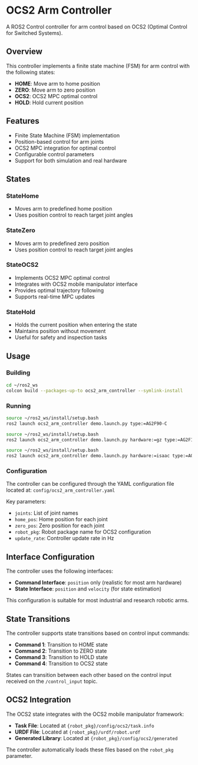 # OCS2 Arm Controller

A ROS2 Control controller for arm control based on OCS2 (Optimal Control for Switched Systems).

## Overview

This controller implements a finite state machine (FSM) for arm control with the following states:

- **HOME**: Move arm to home position
- **ZERO**: Move arm to zero position
- **OCS2**: OCS2 MPC optimal control
- **HOLD**: Hold current position

## Features

- Finite State Machine (FSM) implementation
- Position-based control for arm joints
- OCS2 MPC integration for optimal control
- Configurable control parameters
- Support for both simulation and real hardware

## States

### StateHome
- Moves arm to predefined home position
- Uses position control to reach target joint angles

### StateZero
- Moves arm to predefined zero position
- Uses position control to reach target joint angles

### StateOCS2
- Implements OCS2 MPC optimal control
- Integrates with OCS2 mobile manipulator interface
- Provides optimal trajectory following
- Supports real-time MPC updates

### StateHold
- Holds the current position when entering the state
- Maintains position without movement
- Useful for safety and inspection tasks

## Usage

### Building

```bash
cd ~/ros2_ws
colcon build --packages-up-to ocs2_arm_controller --symlink-install
```

### Running

```bash
source ~/ros2_ws/install/setup.bash
ros2 launch ocs2_arm_controller demo.launch.py type:=AG2F90-C
```

```bash
source ~/ros2_ws/install/setup.bash
ros2 launch ocs2_arm_controller demo.launch.py hardware:=gz type:=AG2F120S
```

```bash
source ~/ros2_ws/install/setup.bash
ros2 launch ocs2_arm_controller demo.launch.py hardware:=isaac type:=AG2F90-C
```

### Configuration

The controller can be configured through the YAML configuration file located at:
`config/ocs2_arm_controller.yaml`

Key parameters:
- `joints`: List of joint names
- `home_pos`: Home position for each joint
- `zero_pos`: Zero position for each joint
- `robot_pkg`: Robot package name for OCS2 configuration
- `update_rate`: Controller update rate in Hz

## Interface Configuration

The controller uses the following interfaces:
- **Command Interface**: `position` only (realistic for most arm hardware)
- **State Interface**: `position` and `velocity` (for state estimation)

This configuration is suitable for most industrial and research robotic arms.

## State Transitions

The controller supports state transitions based on control input commands:

- **Command 1**: Transition to HOME state  
- **Command 2**: Transition to ZERO state
- **Command 3**: Transition to HOLD state
- **Command 4**: Transition to OCS2 state

States can transition between each other based on the control input received on the `/control_input` topic.

## OCS2 Integration

The OCS2 state integrates with the OCS2 mobile manipulator framework:

- **Task File**: Located at `{robot_pkg}/config/ocs2/task.info`
- **URDF File**: Located at `{robot_pkg}/urdf/robot.urdf`
- **Generated Library**: Located at `{robot_pkg}/config/ocs2/generated`

The controller automatically loads these files based on the `robot_pkg` parameter. 